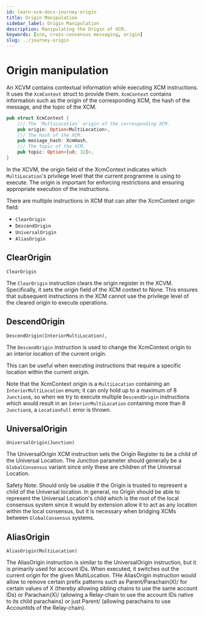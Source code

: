 ```yaml
---
id: learn-xcm-docs-journey-origin
title: Origin Manipulation
sidebar_label: Origin Manipulation
description: Manipulating the Origin of XCM.
keywords: [xcm, cross-consensus messaging, origin]
slug: ../journey-origin
---
```


# Origin manipulation

An XCVM contains contextual information while executing XCM instructions. It uses the `XcmContext`
struct to provide them. `XcmContext` contains information such as the origin of the corresponding
XCM, the hash of the message, and the topic of the XCM.

```rust
pub struct XcmContext {
	/// The `MultiLocation` origin of the corresponding XCM.
	pub origin: Option<MultiLocation>,
	/// The hash of the XCM.
	pub message_hash: XcmHash,
	/// The topic of the XCM.
	pub topic: Option<[u8; 32]>,
}
```

In the XCVM, the origin field of the XcmContext indicates which `MultiLocation`'s privilege level
that the current programme is using to execute. The origin is important for enforcing restrictions
and ensuring appropriate execution of the instructions.

There are multiple instructions in XCM that can alter the XcmContext origin field:

- `ClearOrigin`
- `DescendOrigin`
- `UniversalOrigin`
- `AliasOrigin`

## ClearOrigin

```rust,noplayground
ClearOrigin
```

The `ClearOrigin` instruction clears the origin register in the XCVM. Specifically, it sets the
origin field of the XCM context to None. This ensures that subsequent instructions in the XCM cannot
use the privilege level of the cleared origin to execute operations.

## DescendOrigin

```rust,noplayground
DescendOrigin(InteriorMultiLocation),
```

The `DescendOrigin` instruction is used to change the XcmContext origin to an interior location of
the current origin.

This can be useful when executing instructions that require a specific location within the current
origin.

Note that the XcmContext origin is a `MultiLocation` containing an `InteriorMultiLocation` enum; it
can only hold up to a maximum of 8 `Junction`s, so when we try to execute multiple `DescendOrigin`
instructions which would result in an `InteriorMultiLocation` containing more than 8 `Junction`s, a
`LocationFull` error is thrown.

## UniversalOrigin

```rust,noplayground
UniversalOrigin(Junction)
```

The UniversalOrigin XCM instruction sets the Origin Register to be a child of the Universal
Location. The Junction parameter should generally be a `GlobalConsensus` variant since only these
are children of the Universal Location.

Safety Note: Should only be usable if the Origin is trusted to represent a child of the Universal
location. In general, no Origin should be able to represent the Universal Location's child which is
the root of the local consensus system since it would by extension allow it to act as any location
within the local consensus, but it is necessary when bridging XCMs between `GlobalConsensus`
systems.

## AliasOrigin

```rust,noplayground
AliasOrigin(MultiLocation)
```

The AliasOrigin instruction is similar to the UniversalOrigin instruction, but it is primarily used
for account IDs. When executed, it switches out the current origin for the given MultiLocation. THe
AliasOrigin instruction would allow to remove certain prefix patterns such as Parent/Parachain(X)/
for certain values of X (thereby allowing sibling chains to use the same account IDs) or
Parachain(X)/ (allowing a Relay-chain to use the account IDs native to its child parachains) or just
Parent/ (allowing parachains to use AccountIds of the Relay-chain).
